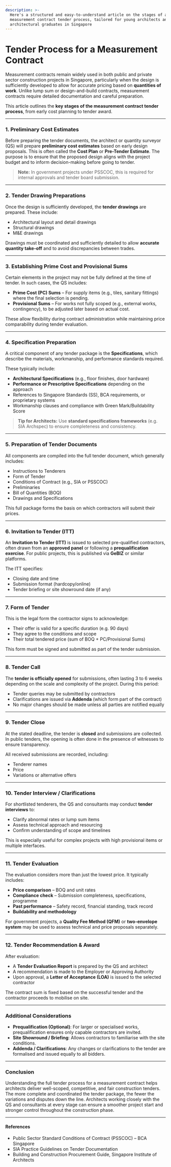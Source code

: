 ```yaml
---
description: >-
  Here's a structured and easy-to-understand article on the stages of a
  measurement contract tender process, tailored for young architects and
  architectural graduates in Singapore
---
```


# Tender Process for a Measurement Contract

Measurement contracts remain widely used in both public and private sector construction projects in Singapore, particularly when the design is sufficiently developed to allow for accurate pricing based on **quantities of work**. Unlike lump sum or design-and-build contracts, measurement contracts require detailed documentation and careful preparation.

This article outlines the **key stages of the measurement contract tender process**, from early cost planning to tender award.

***

### 1. Preliminary Cost Estimates

Before preparing the tender documents, the architect or quantity surveyor (QS) will prepare **preliminary cost estimates** based on early design proposals. This is often called the **Cost Plan** or **Pre-Tender Estimate**. The purpose is to ensure that the proposed design aligns with the project budget and to inform decision-making before going to tender.

> **Note:** In government projects under PSSCOC, this is required for internal approvals and tender board submission.

***

### 2. Tender Drawing Preparations

Once the design is sufficiently developed, the **tender drawings** are prepared. These include:

* Architectural layout and detail drawings
* Structural drawings
* M\&E drawings

Drawings must be coordinated and sufficiently detailed to allow **accurate quantity take-off** and to avoid discrepancies between trades.

***

### 3. Establishing Prime Cost and Provisional Sums

Certain elements in the project may not be fully defined at the time of tender. In such cases, the QS includes:

* **Prime Cost (PC) Sums** – For supply items (e.g., tiles, sanitary fittings) where the final selection is pending.
* **Provisional Sums** – For works not fully scoped (e.g., external works, contingency), to be adjusted later based on actual cost.

These allow flexibility during contract administration while maintaining price comparability during tender evaluation.

***

### 4. Specification Preparation

A critical component of any tender package is the **Specifications**, which describe the materials, workmanship, and performance standards required.

These typically include:

* **Architectural Specifications** (e.g., floor finishes, door hardware)
* **Performance or Prescriptive Specifications** depending on the approach
* References to Singapore Standards (SS), BCA requirements, or proprietary systems
* Workmanship clauses and compliance with Green Mark/Buildability Score

> **Tip for Architects:** Use **standard specifications frameworks** (e.g. SIA Archspec) to ensure completeness and consistency.

***

### 5. Preparation of Tender Documents

All components are compiled into the full tender document, which generally includes:

* Instructions to Tenderers
* Form of Tender
* Conditions of Contract (e.g., SIA or PSSCOC)
* Preliminaries
* Bill of Quantities (BOQ)
* Drawings and Specifications

This full package forms the basis on which contractors will submit their prices.

***

### 6. Invitation to Tender (ITT)

An **Invitation to Tender (ITT)** is issued to selected pre-qualified contractors, often drawn from an **approved panel** or following a **prequalification exercise**. For public projects, this is published via **GeBIZ** or similar platforms.

The ITT specifies:

* Closing date and time
* Submission format (hardcopy/online)
* Tender briefing or site showround date (if any)

***

### 7. Form of Tender

This is the legal form the contractor signs to acknowledge:

* Their offer is valid for a specific duration (e.g. 90 days)
* They agree to the conditions and scope
* Their total tendered price (sum of BOQ + PC/Provisional Sums)

This form must be signed and submitted as part of the tender submission.

***

### 8. Tender Call

The **tender is officially opened** for submissions, often lasting 3 to 6 weeks depending on the scale and complexity of the project. During this period:

* Tender queries may be submitted by contractors
* Clarifications are issued via **Addenda** (which form part of the contract)
* No major changes should be made unless all parties are notified equally

***

### 9. Tender Close

At the stated deadline, the tender is **closed** and submissions are collected. In public tenders, the opening is often done in the presence of witnesses to ensure transparency.

All received submissions are recorded, including:

* Tenderer names
* Price
* Variations or alternative offers

***

### 10. Tender Interview / Clarifications

For shortlisted tenderers, the QS and consultants may conduct **tender interviews** to:

* Clarify abnormal rates or lump sum items
* Assess technical approach and resourcing
* Confirm understanding of scope and timelines

This is especially useful for complex projects with high provisional items or multiple interfaces.

***

### 11. Tender Evaluation

The evaluation considers more than just the lowest price. It typically includes:

* **Price comparison** – BOQ and unit rates
* **Compliance check** – Submission completeness, specifications, programme
* **Past performance** – Safety record, financial standing, track record
* **Buildability and methodology**

For government projects, a **Quality Fee Method (QFM)** or **two-envelope system** may be used to assess technical and price proposals separately.

***

### 12. Tender Recommendation & Award

After evaluation:

* A **Tender Evaluation Report** is prepared by the QS and architect
* A recommendation is made to the Employer or Approving Authority
* Upon approval, a **Letter of Acceptance (LOA)** is issued to the selected contractor

The contract sum is fixed based on the successful tender and the contractor proceeds to mobilise on site.

***

### Additional Considerations

* **Prequalification (Optional)**: For larger or specialised works, prequalification ensures only capable contractors are invited.
* **Site Showround / Briefing**: Allows contractors to familiarise with the site conditions.
* **Addenda / Clarifications**: Any changes or clarifications to the tender are formalised and issued equally to all bidders.

***

### Conclusion

Understanding the full tender process for a measurement contract helps architects deliver well-scoped, competitive, and fair construction tenders. The more complete and coordinated the tender package, the fewer the variations and disputes down the line. Architects working closely with the QS and consultants at every stage can ensure a smoother project start and stronger control throughout the construction phase.

***

#### References

* Public Sector Standard Conditions of Contract (PSSCOC) – BCA Singapore
* SIA Practice Guidelines on Tender Documentation
* Building and Construction Procurement Guide, Singapore Institute of Architects

